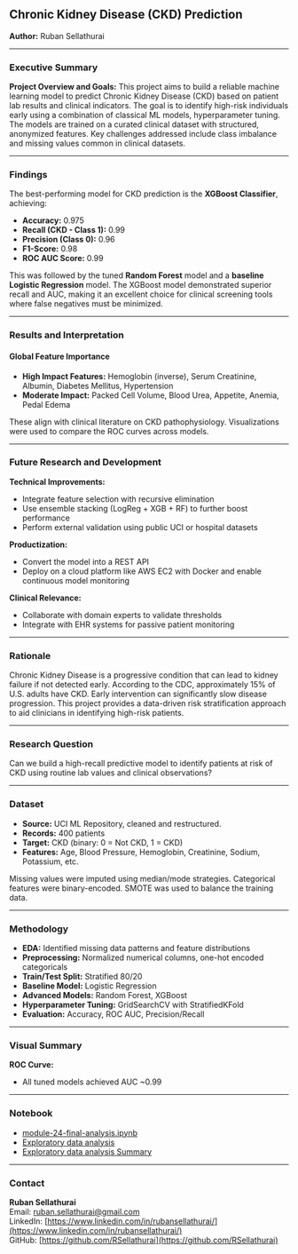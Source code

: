 ## Chronic Kidney Disease (CKD) Prediction

**Author:** Ruban Sellathurai

---

### Executive Summary

**Project Overview and Goals:**
This project aims to build a reliable machine learning model to predict Chronic Kidney Disease (CKD) based on patient lab results and clinical indicators. The goal is to identify high-risk individuals early using a combination of classical ML models, hyperparameter tuning. The models are trained on a curated clinical dataset with structured, anonymized features. Key challenges addressed include class imbalance and missing values common in clinical datasets.

---

### Findings

The best-performing model for CKD prediction is the **XGBoost Classifier**, achieving:
- **Accuracy:** 0.975
- **Recall (CKD - Class 1):** 0.99
- **Precision (Class 0):** 0.96
- **F1-Score:** 0.98
- **ROC AUC Score:** 0.99

This was followed by the tuned **Random Forest** model and a **baseline Logistic Regression** model. The XGBoost model demonstrated superior recall and AUC, making it an excellent choice for clinical screening tools where false negatives must be minimized.

---

### Results and Interpretation

#### Global Feature Importance
- **High Impact Features:** Hemoglobin (inverse), Serum Creatinine, Albumin, Diabetes Mellitus, Hypertension
- **Moderate Impact:** Packed Cell Volume, Blood Urea, Appetite, Anemia, Pedal Edema

These align with clinical literature on CKD pathophysiology. Visualizations were used to compare the ROC curves across models.

---

### Future Research and Development

**Technical Improvements:**
- Integrate feature selection with recursive elimination
- Use ensemble stacking (LogReg + XGB + RF) to further boost performance
- Perform external validation using public UCI or hospital datasets

**Productization:**
- Convert the model into a REST API
- Deploy on a cloud platform like AWS EC2 with Docker and enable continuous model monitoring

**Clinical Relevance:**
- Collaborate with domain experts to validate thresholds
- Integrate with EHR systems for passive patient monitoring

---

### Rationale
Chronic Kidney Disease is a progressive condition that can lead to kidney failure if not detected early. According to the CDC, approximately 15% of U.S. adults have CKD. Early intervention can significantly slow disease progression. This project provides a data-driven risk stratification approach to aid clinicians in identifying high-risk patients.

---

### Research Question
Can we build a high-recall predictive model to identify patients at risk of CKD using routine lab values and clinical observations?

---

### Dataset
- **Source:** UCI ML Repository, cleaned and restructured.
- **Records:** 400 patients
- **Target:** CKD (binary: 0 = Not CKD, 1 = CKD)
- **Features:** Age, Blood Pressure, Hemoglobin, Creatinine, Sodium, Potassium, etc.

Missing values were imputed using median/mode strategies. Categorical features were binary-encoded. SMOTE was used to balance the training data.

---

### Methodology
- **EDA:** Identified missing data patterns and feature distributions
- **Preprocessing:** Normalized numerical columns, one-hot encoded categoricals
- **Train/Test Split:** Stratified 80/20
- **Baseline Model:** Logistic Regression
- **Advanced Models:** Random Forest, XGBoost
- **Hyperparameter Tuning:** GridSearchCV with StratifiedKFold
- **Evaluation:** Accuracy, ROC AUC, Precision/Recall

---

### Visual Summary
**ROC Curve:**
- All tuned models achieved AUC ~0.99

---

### Notebook
- [module-24-final-analysis.ipynb](module-24-final-analysis.ipynb)
- [Exploratory data analysis](https://github.com/RSellathurai/BH_AI_ML_CapstoneProject/blob/main/kidney_disease_eda.ipynb)
- [Exploratory data analysis Summary](https://github.com/RSellathurai/BH_AI_ML_CapstoneProject/blob/main/README.md)

---

### Contact
**Ruban Sellathurai**  
Email: ruban.sellathurai@gmail.com  
LinkedIn: [https://www.linkedin.com/in/rubansellathurai/](https://www.linkedin.com/in/rubansellathurai/)  
GitHub: [https://github.com/RSellathurai](https://github.com/RSellathurai)  

